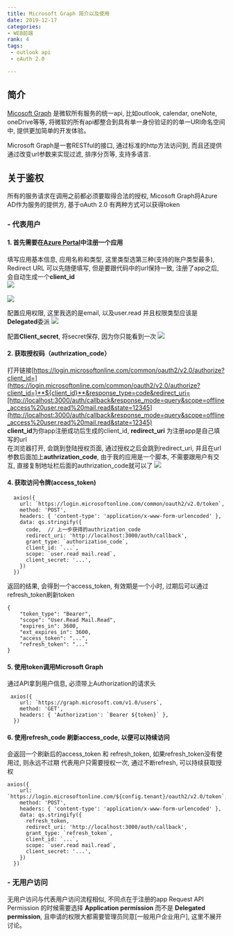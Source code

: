 ```yaml
---
title: Microsoft Graph 简介以及使用
date: 2019-12-17
categories: 
- WEB前端
rank: 4
tags: 
 - outlook api
 - oAuth 2.0

---
```



## 简介
[Micosoft Graph](https://docs.microsoft.com/zh-cn/graph/auth-v2-service?view=graph-rest-1.0) 是微软所有服务的统一api, 比如outlook, calendar, oneNote, oneDrive等等, 将微软的所有api都整合到具有单一身份验证的的单一URI命名空间中, 提供更加简单的开发体验。

Microsoft Graph是一套RESTful的接口, 通过标准的http方法访问到, 而且还提供通过改变url参数来实现过滤, 排序分页等, 支持多语言.

  

## 关于鉴权

所有的服务请求在调用之前都必须要取得合法的授权, Micosoft Graph将Azure AD作为服务的提供方, 基于oAuth 2.0
有两种方式可以获得token
###  - 代表用户
 ####  1. 首先需要在[Azure Portal](https://portal.azure.com/)中注册一个应用
 填写应用基本信息, 应用名称和类型, 这里类型选第三种(支持的账户类型最多), Redirect URL 可以先随便填写, 但是要跟代码中的url保持一致, 注册了app之后, 会自动生成一个**client_id**<br/>
 ![](/images/MicrosoftGraph/2.png)
<br/>
<br/>
 ![](/images/MicrosoftGraph/haa.png)


配置应用权限, 这里我选的是email, 以及user.read 并且权限类型应该是**Delegated**委派
 ![](/images/MicrosoftGraph/4.png)



配置**Client_secret**, 将secret保存, 因为你只能看到一次
 ![](/images/MicrosoftGraph/5.png)


#### 2. 获取授权码（authrization_code）

打开链接[https://login.microsoftonline.com/common/oauth2/v2.0/authorize?client_id=](https://login.microsoftonline.com/common/oauth2/v2.0/authorize?client_id=)**${client_id}**&response_type=code&redirect_uri=[http://localhost:3000/auth/callback&response_mode=query&scope=offline_access%20user.read%20mail.read&state=12345](http://localhost:3000/auth/callback&response_mode=query&scope=offline_access%20user.read%20mail.read&state=12345) <br/>
**client_id**为你app注册成功后生成的client_id, **redirect_uri** 为注册app是自己填写的url<br/>
在浏览器打开, 会跳到登陆授权页面, 通过授权之后会跳到redirect_uri, 并且在url参数后面加上**authrization_code**, 由于我的应用是一个脚本, 不需要跟用户有交互, 直接复制地址栏后面的authrization_code就可以了
 ![](/images/MicrosoftGraph/auth.png)
#### 4. 获取访问令牌(access_token)
```
  axios({
    url: `https://login.microsoftonline.com/common/oauth2/v2.0/token`,
    method: 'POST',
    headers: { 'content-type': 'application/x-www-form-urlencoded' },
    data: qs.stringify({
      code,  // 上一步获得的authrization_code
      redirect_uri: 'http://localhost:3000/auth/callback',
      grant_type: `authorization_code`,
      client_id: `...`,
      scope: `user.read mail.read`,
      client_secret: '...',
    })
  })
```
返回的结果, 会得到一个access_token, 有效期是一个小时, 过期后可以通过refresh_token刷新token
```
{
    "token_type": "Bearer",
    "scope": "User.Read Mail.Read",
    "expires_in": 3600,
    "ext_expires_in": 3600,
    "access_token": "...",
    "refresh_token": "..."
}
```
#### 5. 使用token调用Microsoft Graph
通过API拿到用户信息, 必须带上Authorization的请求头
```
 axios({
    url: `https://graph.microsoft.com/v1.0/users`,
    method: 'GET',
    headers: { 'Authorization': `Bearer ${token}` },
  })  
```
#### 6. 使用refresh_code 刷新access_code, 以便可以持续访问
会返回一个刷新后的access_token 和 refresh_token, 如果refresh_token没有使用过, 则永远不过期
代表用户只需要授权一次, 通过不断refresh, 可以持续获取授权
```
axios({
    url: `https://login.microsoftonline.com/${config.tenant}/oauth2/v2.0/token`,
    method: 'POST',
    headers: { 'content-type': 'application/x-www-form-urlencoded' },
    data: qs.stringify({
      refresh_token,
      redirect_uri: 'http://localhost:3000/auth/callback',
      grant_type: `refresh_token`,
      client_id: `...`,
      scope: `user.read mail.read`,
      client_secret: '...',
    })
  })
```
###  - 无用户访问
无用户访问与代表用户访问流程相似, 不同点在于注册的app Request API Permission 的时候需要选择 **Application permission** 而不是 **Delegated permission**, 且申请的权限大都需要管理员同意[一般用户企业用户], 这里不展开讨论。


